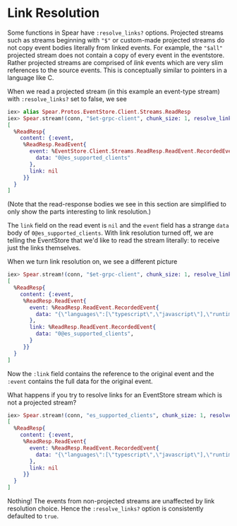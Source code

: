# Link Resolution

Some functions in Spear have `:resolve_links?` options. Projected streams
such as streams beginning with `"$"` or custom-made projected streams do
not copy event bodies literally from linked events. For example, the `"$all"`
projected stream does not contain a copy of every event in the eventstore.
Rather projected streams are comprised of _link_ events which are very slim
references to the source events. This is conceptually similar to pointers in
a language like C.

When we read a projected stream (in this example an event-type stream) with
`:resolve_links?` set to false, we see

```elixir
iex> alias Spear.Protos.EventStore.Client.Streams.ReadResp
iex> Spear.stream!(conn, "$et-grpc-client", chunk_size: 1, resolve_links?: false, raw?: true) |> Enum.take(1)
[
  %ReadResp{
    content: {:event,
     %ReadResp.ReadEvent{
       event: %EventStore.Client.Streams.ReadResp.ReadEvent.RecordedEvent{
         data: "0@es_supported_clients"
       },
       link: nil
     }}
  }
]
```

(Note that the read-response bodies we see in this section are simplified to
only show the parts interesting to link resolution.)

The `link` field on the read event is `nil` and the `event` field has a
strange `data` body of `0@es_supported_clients`. With link resolution turned
off, we are telling the EventStore that we'd like to read the stream
literally: to receive just the links themselves.

When we turn link resolution on, we see a different picture

```elixir
iex> Spear.stream!(conn, "$et-grpc-client", chunk_size: 1, resolve_links?: true, raw?: true) |> Enum.take(1)
[
  %ReadResp{
    content: {:event,
     %ReadResp.ReadEvent{
       event: %ReadResp.ReadEvent.RecordedEvent{
         data: "{\"languages\":[\"typescript\",\"javascript\"],\"runtime\":\"NodeJS\"}",
       },
       link: %ReadResp.ReadEvent.RecordedEvent{
         data: "0@es_supported_clients",
       }
     }}
  }
]
```

Now the `:link` field contains the reference to the original event and the
`:event` contains the full data for the original event.

What happens if you try to resolve links for an EventStore stream which is
not a projected stream?

```elixir
iex> Spear.stream!(conn, "es_supported_clients", chunk_size: 1, resolve_links?: true, raw?: true) |> Enum.take(1)
[
  %ReadResp{
    content: {:event,
     %ReadResp.ReadEvent{
       event: %ReadResp.ReadEvent.RecordedEvent{
         data: "{\"languages\":[\"typescript\",\"javascript\"],\"runtime\":\"NodeJS\"}",
       },
       link: nil
     }}
  }
]
```

Nothing! The events from non-projected streams are unaffected by link
resolution choice. Hence the `:resolve_links?` option is consistently
defaulted to `true`.

